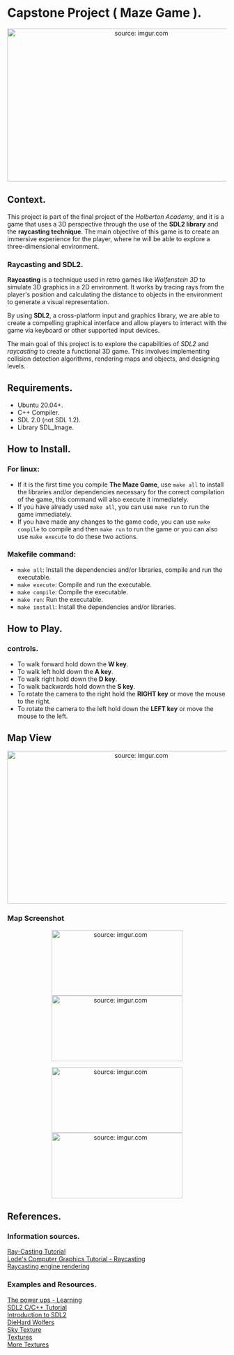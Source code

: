 # Capstone Project ( Maze Game ).

<p align="center">
	<a href="https://imgur.com/9RR4sDk">
		<img src="https://i.imgur.com/9RR4sDk.png" title="source: imgur.com" width = "600px" height = "350px"/>
	</a>
</p>

## Context.

This project is part of the final project of the _Holberton Academy_, and it is a game that uses a 3D perspective through the use of the **SDL2 library** and the **raycasting technique**. The main objective of this game is to create an immersive experience for the player, where he will be able to explore a three-dimensional environment.

### Raycasting and SDL2.

**Raycasting** is a technique used in retro games like _Wolfenstein 3D_ to simulate 3D graphics in a 2D environment. It works by tracing rays from the player's position and calculating the distance to objects in the environment to generate a visual representation.

By using **SDL2**, a cross-platform input and graphics library, we are able to create a compelling graphical interface and allow players to interact with the game via keyboard or other supported input devices.

The main goal of this project is to explore the capabilities of _SDL2_ and _raycasting_ to create a functional 3D game. This involves implementing collision detection algorithms, rendering maps and objects, and designing levels.

## Requirements.

- Ubuntu 20.04+.
- C++ Compiler.
- SDL 2.0 (not SDL 1.2).
- Library SDL_Image.

## How to Install.

### For linux:

- If it is the first time you compile **The Maze Game**, use `make all` to install the libraries and/or dependencies necessary for the correct compilation of the game, this command will also execute it immediately.
- If you have already used `make all`, you can use `make run` to run the game immediately.
- If you have made any changes to the game code, you can use `make compile` to compile and then `make run` to run the game or you can also use `make execute` to do these two actions.

### Makefile command:

- `make all`: Install the dependencies and/or libraries, compile and run the executable.
- `make execute`: Compile and run the executable.
- `make compile`: Compile the executable.
- `make run`: Run the executable.
- `make install`: Install the dependencies and/or libraries.

## How to Play.

### controls.

- To walk forward hold down the **W key**.
- To walk left hold down the **A key**.
- To walk right hold down the **D key**.
- To walk backwards hold down the **S key**.
- To rotate the camera to the right hold the **RIGHT key** or move the mouse to the right.
- To rotate the camera to the left hold down the **LEFT key** or move the mouse to the left.

## Map View

<p align="center">
  <a href="https://imgur.com/5aCfp1C">
    <img src="https://i.imgur.com/5aCfp1C.png" title="source: imgur.com" width = "600px" height = "350px"/>
  </a>
</p>

### Map Screenshot

<p align="center">
  <a href="https://imgur.com/AHZcRsl"><img src="https://i.imgur.com/AHZcRsl.png" title="source: imgur.com" width = "300px" height = "150px"/></a>
  <a href="https://imgur.com/AVr6Ic3"><img src="https://i.imgur.com/AVr6Ic3.png" title="source: imgur.com" width = "300px" height = "150px"/></a>
</p>

<p align="center">
  <a href="https://imgur.com/ECPWGRv"><img src="https://i.imgur.com/ECPWGRv.png" title="source: imgur.com" width = "300px" height = "150px"/></a>
  <a href="https://imgur.com/ZAlPvwe"><img src="https://i.imgur.com/ZAlPvwe.png" title="source: imgur.com" width = "300px" height = "150px"/></a>
</p>

## References.

### Information sources.

[Ray-Casting Tutorial](https://permadi.com/1996/05/ray-casting-tutorial-table-of-contents/)  
[Lode's Computer Graphics Tutorial - Raycasting](https://lodev.org/cgtutor/raycasting.html)  
[Raycasting engine rendering](https://stackoverflow.com/questions/24173966/raycasting-engine-rendering-creating-slight-distortion-increasing-towards-edges)

### Examples and Resources.

[The power ups - Learning](https://www.youtube.com/watch?v=_45s_gNicwo&list=PLAGy_slICtV1AD8nV3nEe7P8j82XdxH-7&pp=iAQB)  
[SDL2 C/C++ Tutorial](https://www.youtube.com/watch?v=ZQGA4ke_SQA)  
[Introduction to SDL2](https://www.youtube.com/watch?v=QM4WW8hcsPU)  
[DieHard Wolfers](https://dhw.wolfenstein3d.com/viewforum.php?f=24)  
[Sky Texture](https://opengameart.org/content/cloudy-sky)  
[Textures](https://opengameart.org/content/big-pack-of-hand-painted-tiling-textures)  
[More Textures](https://lodev.org/cgtutor/raycasting2.html)
